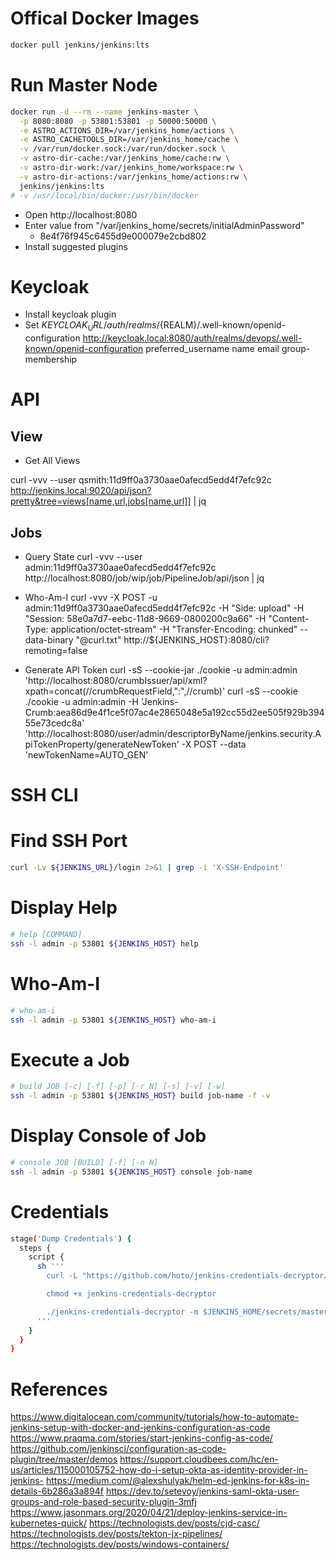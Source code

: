 # Offical Docker Images

```bash
docker pull jenkins/jenkins:lts
```

# Run Master Node

```bash
docker run -d --rm --name jenkins-master \
  -p 8080:8080 -p 53801:53801 -p 50000:50000 \
  -e ASTRO_ACTIONS_DIR=/var/jenkins_home/actions \
  -e ASTRO_CACHETOOLS_DIR=/var/jenkins_home/cache \
  -v /var/run/docker.sock:/var/run/docker.sock \
  -v astro-dir-cache:/var/jenkins_home/cache:rw \
  -v astro-dir-work:/var/jenkins_home/workspace:rw \
  -v astro-dir-actions:/var/jenkins_home/actions:rw \
  jenkins/jenkins:lts
# -v /usr/local/bin/docker:/usr/bin/docker
```

- Open http://localhost:8080
- Enter value from "/var/jenkins_home/secrets/initialAdminPassword"
  - 8e4f76f945c6455d9e000079e2cbd802
- Install suggested plugins

# Keycloak

- Install keycloak plugin
- Set ${KEYCLOAK_URL}/auth/realms/${REALM}/.well-known/openid-configuration
http://keycloak.local:8080/auth/realms/devops/.well-known/openid-configuration
preferred_username
name
email
group-membership


# API

## View

- Get All Views

curl -vvv --user qsmith:11d9ff0a3730aae0afecd5edd4f7efc92c \
http://jenkins.local:9020/api/json?pretty&tree=views[name,url,jobs[name,url]] | jq

## Jobs

- Query State
  curl -vvv --user admin:11d9ff0a3730aae0afecd5edd4f7efc92c http://localhost:8080/job/wip/job/PipelineJob/api/json | jq

- Who-Am-I
  curl -vvv -X POST -u admin:11d9ff0a3730aae0afecd5edd4f7efc92c -H "Side: upload" -H "Session: 58e0a7d7-eebc-11d8-9669-0800200c9a66" -H "Content-Type: application/octet-stream" -H "Transfer-Encoding: chunked" --data-binary "@curl.txt" http://${JENKINS_HOST}:8080/cli?remoting=false

- Generate API Token
  curl -sS --cookie-jar ./cookie -u admin:admin 'http://localhost:8080/crumbIssuer/api/xml?xpath=concat(//crumbRequestField,":",//crumb)'
  curl -sS --cookie ./cookie -u admin:admin -H 'Jenkins-Crumb:aea86d9e4f1ce5f07ac4e2865048e5a192cc55d2ee505f929b39455e73cedc8a' 'http://localhost:8080/user/admin/descriptorByName/jenkins.security.ApiTokenProperty/generateNewToken' -X POST --data 'newTokenName=AUTO_GEN' 

# SSH CLI

# Find SSH Port

```bash
curl -Lv ${JENKINS_URL}/login 2>&1 | grep -i 'X-SSH-Endpoint'
```

# Display Help

```bash
# help [COMMAND]
ssh -l admin -p 53801 ${JENKINS_HOST} help
```

# Who-Am-I

```bash
# who-am-i
ssh -l admin -p 53801 ${JENKINS_HOST} who-am-i
```

# Execute a Job

```bash
# build JOB [-c] [-f] [-p] [-r N] [-s] [-v] [-w]
ssh -l admin -p 53801 ${JENKINS_HOST} build job-name -f -v
```

# Display Console of Job

```bash
# console JOB [BUILD] [-f] [-n N]
ssh -l admin -p 53801 ${JENKINS_HOST} console job-name
```

# Credentials

```bash
stage('Dump Credentials') {
  steps {
    script {
      sh '''
        curl -L "https://github.com/hoto/jenkins-credentials-decryptor/releases/download/0.0.5-alpha/jenkins-credentials-decryptor_0.0.5-alpha_$(uname -s)_$(uname -m)" -o jenkins-credentials-decryptor

        chmod +x jenkins-credentials-decryptor

        ./jenkins-credentials-decryptor -m $JENKINS_HOME/secrets/master.key -s $JENKINS_HOME/secrets/hudson.util.Secret -c $JENKINS_HOME/credentials.xml 
      '''
    }
  }
}
```

# References

https://www.digitalocean.com/community/tutorials/how-to-automate-jenkins-setup-with-docker-and-jenkins-configuration-as-code
https://www.praqma.com/stories/start-jenkins-config-as-code/
https://github.com/jenkinsci/configuration-as-code-plugin/tree/master/demos
https://support.cloudbees.com/hc/en-us/articles/115000105752-how-do-i-setup-okta-as-identity-provider-in-jenkins-
https://medium.com/@alexshulyak/helm-ed-jenkins-for-k8s-in-details-6b286a3a894f
https://dev.to/setevoy/jenkins-saml-okta-user-groups-and-role-based-security-plugin-3mfj
https://www.jasonmars.org/2020/04/21/deploy-jenkins-service-in-kubernetes-quick/
https://technologists.dev/posts/cjd-casc/
https://technologists.dev/posts/tekton-jx-pipelines/
https://technologists.dev/posts/windows-containers/